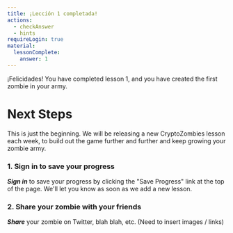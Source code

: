 ```yaml
---
title: ¡Lección 1 completada!
actions:
  - checkAnswer
  - hints
requireLogin: true
material:
  lessonComplete:
    answer: 1
---
```


¡Felicidades! You have completed lesson 1, and you have created the first zombie in your army.

# Next Steps

This is just the beginning. We will be releasing a new CryptoZombies lesson each week, to build out the game further and further and keep growing your zombie army.

### 1. Sign in to save your progress

**_Sign in_** to save your progress by clicking the "Save Progress" link at the top of the page. We'll let you know as soon as we add a new lesson.

### 2. Share your zombie with your friends

**_Share_** your zombie on Twitter, blah blah, etc. (Need to insert images / links)
